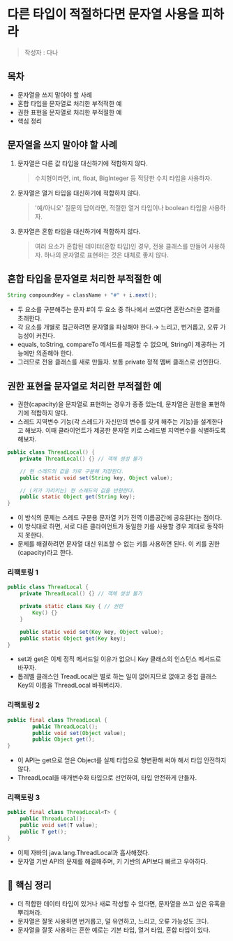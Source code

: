 # 다른 타입이 적절하다면 문자열 사용을 피하라

> 작성자 : 다나

## 목차
- 문자열을 쓰지 말아야 할 사례
- 혼합 타입을 문자열로 처리한 부적적한 예
- 권한 표현을 문자열로 처리한 부적절한 예
- 핵심 정리
## ****문자열을 쓰지 말아야 할 사례****

1. 문자열은 다른 값 타입을 대신하기에 적합하지 않다.
    
    > 수치형이라면, int, float, BigInteger 등 적당한 수치 타입을 사용하자.
    > 
2. 문자열은 열거 타입을 대신하기에 적합하지 않다.
    
    > '예/아니오' 질문의 답이라면, 적절한 열거 타입이나 boolean 타입을 사용하자.
    > 
3. 문자열은 혼합 타입을 대신하기에 적합하지 않다.
    
    > 여러 요소가 혼합된 데이터(혼합 타입)인 경우, 전용 클래스를 만들어 사용하자. 하나의 문자열로 표현하는 것은 대체로 좋지 않다.
    > 


## 혼합 타입을 문자열로 처리한 부적절한 예

```java
String compoundKey = className + "#" + i.next();
```

- 두 요소를 구분해주는 문자 #이 두 요소 중 하나에서 쓰였다면 혼란스러운 결과를 초래한다.
- 각 요소를 개별로 접근하려면 문자열을 파싱해야 한다.→ 느리고, 번거롭고, 오류 가능성이 커진다.
- equals, toString, compareTo 메서드를 제공할 수 없으며, String이 제공하는 기능에만 의존해야 한다.
- 그러므로 전용 클래스를 새로 만들자. 보통 private 정적 멤버 클래스로 선언한다.


##  권한 표현을 문자열로 처리한 부적절한 예

- 권한(capacity)을 문자열로 표현하는 경우가 종종 있는데, 문자열은 권한을 표현하기에 적합하지 않다.
- 스레드 지역변수 기능(각 스레드가 자신만의 변수를 갖게 해주는 기능)을 설계한다고 해보자. 이때 클라이언트가 제공한 문자열 키로 스레드별 지역변수를 식별하도록 해보자.

```java
public class ThreadLocal() {
	private ThreadLocal() {} // 객체 생성 불가

    // 현 스레드의 값을 키로 구분해 저장한다.
    public static void set(String key, Object value);

    // (키가 가리키는) 현 스레드의 값을 반환한다.
    public static Object get(String key);
}
```

- 이 방식의 문제는 스레드 구분용 문자열 키가 전역 이름공간에 공유된다는 점이다.
- 이 방식대로 하면, 서로 다른 클라이언트가 동일한 키를 사용할 경우 제대로 동작하지 못한다.
- 문제를 해결하려면 문자열 대신 위조할 수 없는 키를 사용하면 된다. 이 키를 권한(capacity)라고 한다.

### 리팩토링 1

```java
public class ThreadLocal {
	private ThreadLocal() {} // 객체 생성 불가

    private static class Key { // 권한
    	Key() {}
	}

    public static void set(Key key, Object value);
    public static Object get(Key key);
}
```

- set과 get은 이제 정적 메서드일 이유가 없으니 Key 클래스의 인스턴스 메서드로 바꾸자.
- 톱레벨 클래스인 TreadLocal은 별로 하는 일이 없어지므로 없애고 중첩 클래스 Key의 이름을 ThreadLocal 바꿔버리자.

### 리팩토링 2

```java
public final class ThreadLocal {    
		public ThreadLocal();    
		public void set(Object value);    
		public Object get();
}
```

- 이 API는 get으로 얻은 Object를 실제 타입으로 형변환해 써야 해서 타입 안전하지 않다.
- ThreadLocal을 매개변수화 타입으로 선언하여, 타입 안전하게 만들자.

### 리팩토링 3

```java
public final class ThreadLocal<T> {
	public ThreadLocal();
    public void set(T value);
    public T get();
}
```

- 이제 자바의 java.lang.ThreadLocal과 흡사해졌다.
- 문자열 기반 API의 문제를 해결해주며, 키 기반의 API보다 빠르고 우아하다.


## 📌 핵심 정리

- 더 적합한 데이터 타입이 있거나 새로 작성할 수 있다면, 문자열을 쓰고 싶은 유혹을 뿌리쳐라.
- 문자열은 잘못 사용하면 번거롭고, 덜 유연하고, 느리고, 오류 가능성도 크다.
- 문자열을 잘못 사용하는 흔한 예로는 기본 타입, 열거 타입, 혼합 타입이 있다.

